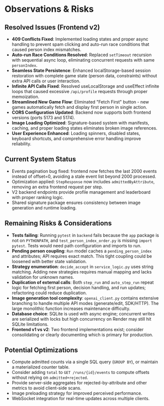 # Observations & Risks

## Resolved Issues (Frontend v2)
- **409 Conflicts Fixed**: Implemented loading states and proper async handling to prevent spam clicking and auto-run race conditions that caused person index mismatches.
- **Auto-run Race Conditions Resolved**: Replaced `setTimeout` recursion with sequential async loop, eliminating concurrent requests with same `personIndex`.
- **Seamless State Persistence**: Enhanced localStorage-based session restoration with complete game state (person data, constraints) without extra API calls or user interaction.
- **Infinite API Calls Fixed**: Resolved useLocalStorage and useEffect infinite loops that caused excessive `/api/profile` requests through proper memoization.
- **Streamlined New Game Flow**: Eliminated "Fetch First" button - new games automatically fetch and display first person in single action.
- **CORS Configuration Updated**: Backend now supports both frontend versions (ports 5173 and 5174).
- **Image Loading Optimized**: Signature-based system with manifests, caching, and proper loading states eliminates broken image references.
- **User Experience Enhanced**: Loading spinners, disabled states, keyboard shortcuts, and comprehensive error handling improve reliability.

## Current System Status
- Events pagination bug fixed: frontend now fetches the last 2000 events instead of offset=0, avoiding a stale event list beyond 2000 processed.
- Optimization applied: `StepResponse` now includes `admittedByAttribute`, removing an extra frontend request per step.
- V2 backend endpoints provide profile management and leaderboard with proper ranking logic.
- Shared signature package ensures consistency between image generation and runtime loading.

## Remaining Risks & Considerations
- **Tests failing**: Running `pytest` in `backend` fails because the `app` package is not on `PYTHONPATH`, and `test_person_index_order.py` is missing `import pytest`. Tests would need path configuration and imports to run.
- **Pending person coupling**: `Run` model caches a `pending_person_index` and attributes; API requires exact match. This tight coupling could be loosened with better state validation.
- **Strategy enumeration**: `decide_accept` in `service_logic.py` uses string matching. Adding new strategies requires manual mapping and lacks validation for unknown names.
- **Duplication of external calls**: Both `step_run` and `auto_step_run` repeat logic for fetching first person, decision handling, and run updates; refactoring could reduce duplication.
- **Image generation tool complexity**: `openai_client.py` contains extensive branching to handle multiple API modes (generate/edit, SDK/HTTP). The large monolithic function increases maintenance difficulty.
- **Database choice**: SQLite is used with async engine; concurrent writes are serialized with locks but high concurrency on Render may still hit SQLite limitations.
- **Frontend v1 vs v2**: Two frontend implementations exist; consider consolidating or clearly documenting which is primary for production.

## Potential Optimizations
- Compute admitted counts via a single SQL query (`GROUP BY`), or maintain a materialized counter table.
- Consider adding `total` to `GET /runs/{id}/events` to compute offsets without relying on `admitted+rejected`.
- Provide server-side aggregates for rejected-by-attribute and other metrics to avoid client-side scans.
- Image preloading strategy for improved perceived performance.
- WebSocket integration for real-time updates across multiple clients.
